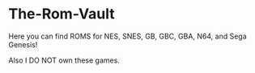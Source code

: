 # The-Rom-Vault
Here you can find ROMS for NES, SNES, GB, GBC, GBA, N64, and Sega Genesis!



Also I DO NOT own these games.

